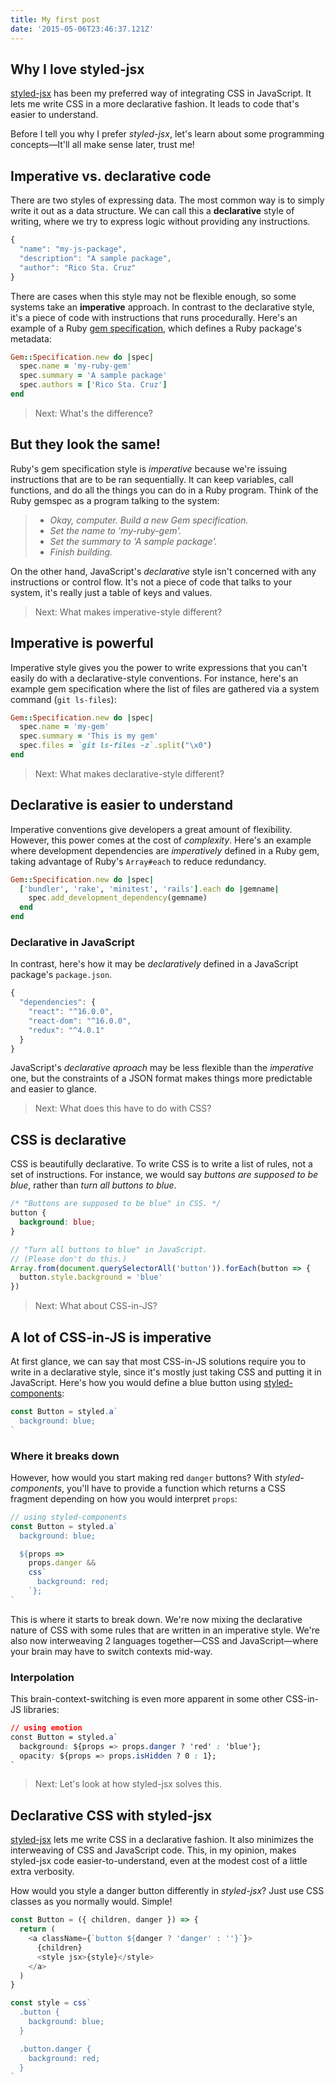 ```yaml
---
title: My first post
date: '2015-05-06T23:46:37.121Z'
---
```


## Why I love styled-jsx

<!-- {.-large} -->

[styled-jsx] has been my preferred way of integrating CSS in JavaScript. It lets me write CSS in a more declarative fashion. It leads to code that's easier to understand.

Before I tell you why I prefer _styled-jsx_, let's learn about some programming concepts&mdash;It'll all make sense later, trust me!

<blockquote></blockquote>

## Imperative vs. declarative code

There are two styles of expressing data. The most common way is to simply write it out as a data structure. We can call this a **declarative** style of writing, where we try to express logic without providing any instructions.

```js
{
  "name": "my-js-package",
  "description": "A sample package",
  "author": "Rico Sta. Cruz"
}
```

There are cases when this style may not be flexible enough, so some systems take an **imperative** approach. In contrast to the declarative style, it's a piece of code with instructions that runs procedurally. Here's an example of a Ruby [gem specification](https://guides.rubygems.org/specification-reference/), which defines a Ruby package's metadata:

```rb
Gem::Specification.new do |spec|
  spec.name = 'my-ruby-gem'
  spec.summary = 'A sample package'
  spec.authors = ['Rico Sta. Cruz']
end
```

<blockquote>Next: What's the difference?</blockquote>

## But they look the same!

Ruby's gem specification style is _imperative_ because we're issuing instructions that are to be ran sequentially. It can keep variables, call functions, and do all the things you can do in a Ruby program. Think of the Ruby gemspec as a program talking to the system:

> - _Okay, computer. Build a new Gem specification._
> - _Set the name to 'my-ruby-gem'._
> - _Set the summary to 'A sample package'._
> - _Finish building._

On the other hand, JavaScript's _declarative_ style isn't concerned with any instructions or control flow. It's not a piece of code that talks to your system, it's really just a table of keys and values.

<blockquote>Next: What makes imperative-style different?</blockquote>

## Imperative is powerful

Imperative style gives you the power to write expressions that you can't easily do with a declarative-style conventions. For instance, here's an example gem specification where the list of files are gathered via a system command (`git ls-files`):

```rb
Gem::Specification.new do |spec|
  spec.name = 'my-gem'
  spec.summary = 'This is my gem'
  spec.files = `git ls-files -z`.split("\x0")
end
```

<blockquote>Next: What makes declarative-style different?</blockquote>

## Declarative is easier to understand

Imperative conventions give developers a great amount of flexibility. However, this power comes at the cost of _complexity_. Here's an example where development dependencies are _imperatively_ defined in a Ruby gem, taking advantage of Ruby's `Array#each` to reduce redundancy.

```rb
Gem::Specification.new do |spec|
  ['bundler', 'rake', 'minitest', 'rails'].each do |gemname|
    spec.add_development_dependency(gemname)
  end
end
```

### Declarative in JavaScript

In contrast, here's how it may be _declaratively_ defined in a JavaScript package's `package.json`.

```js
{
  "dependencies": {
    "react": "^16.0.0",
    "react-dom": "^16.0.0",
    "redux": "^4.0.1"
  }
}
```

JavaScript's _declarative aproach_ may be less flexible than the _imperative_ one, but the constraints of a JSON format makes things more predictable and easier to glance.

<blockquote>Next: What does this have to do with CSS?</blockquote>

## CSS is declarative

CSS is beautifully declarative. To write CSS is to write a list of rules, not a set of instructions. For instance, we would say _buttons are supposed to be blue_, rather than _turn all buttons to blue_.

```css
/* "Buttons are supposed to be blue" in CSS. */
button {
  background: blue;
}
```

```js
// "Turn all buttons to blue" in JavaScript.
// (Please don't do this.)
Array.from(document.querySelectorAll('button')).forEach(button => {
  button.style.background = 'blue'
})
```

<blockquote>Next: What about CSS-in-JS?</blockquote>

## A lot of CSS-in-JS is imperative

At first glance, we can say that most CSS-in-JS solutions require you to write in a declarative style, since it's mostly just taking CSS and putting it in JavaScript. Here's how you would define a blue button using [styled-components]:

```js
const Button = styled.a`
  background: blue;
`
```

### Where it breaks down

However, how would you start making red `danger` buttons? With _styled-components_, you'll have to provide a function which returns a CSS fragment depending on how you would interpret `props`:

```js
// using styled-components
const Button = styled.a`
  background: blue;

  ${props =>
    props.danger &&
    css`
      background: red;
    `};
`
```

This is where it starts to break down. We're now mixing the declarative nature of CSS with some rules that are written in an imperative style. We're also now interweaving 2 languages together&mdash;CSS and JavaScript&mdash;where your brain may have to switch contexts mid-way.

### Interpolation

This brain-context-switching is even more apparent in some other CSS-in-JS libraries:

```css
// using emotion
const Button = styled.a`
  background: ${props => props.danger ? 'red' : 'blue'};
  opacity: ${props => props.isHidden ? 0 : 1};
`
```

<blockquote>Next: Let's look at how styled-jsx solves this.</blockquote>

## Declarative CSS with styled-jsx

[styled-jsx] lets me write CSS in a declarative fashion. It also minimizes the interweaving of CSS and JavaScript code. This, in my opinion, makes styled-jsx code easier-to-understand, even at the modest cost of a little extra verbosity.

How would you style a danger button differently in _styled-jsx_? Just use CSS classes as you normally would. Simple!

```js
const Button = ({ children, danger }) => {
  return (
    <a className={`button ${danger ? 'danger' : ''}`}>
      {children}
      <style jsx>{style}</style>
    </a>
  )
}

const style = css`
  .button {
    background: blue;
  }

  .button.danger {
    background: red;
  }
`
```

[styled-components]: https://www.styled-components.com/
[styled-jsx]: https://github.com/zeit/styled-jsx
[emotion]: https://emotion.sh/
